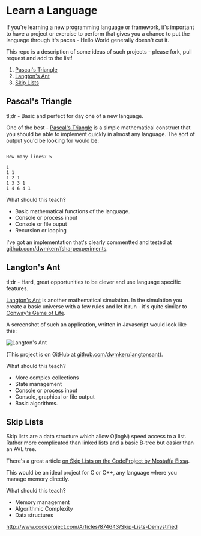 Learn a Language
================

If you're learning a new programming language or framework, it's important to have a project or exercise to perform that gives you a chance to put the language through it's paces - Hello World generally doesn't cut it.

This repo is a description of some ideas of such projects - please fork, pull request and add to the list!

1. [Pascal's Triangle](#pascals-triangle)
2. [Langton's Ant](#langtons-ant)
3. [Skip Lists](#skip-lists)

Pascal's Triangle
-----------------

tl;dr - Basic and perfect for day one of a new language.

One of the best - [Pascal's Triangle](http://en.wikipedia.org/wiki/Pascal's_triangle) is a simple mathematical construct that you should be able to implement quickly in almost any language. The sort of output you'd be looking for would be:

````

How many lines? 5

1
1 1
1 2 1
1 3 3 1 
1 4 6 4 1
````

What should this teach?
* Basic mathematical functions of the language.
* Console or process input
* Console or file ouput
* Recursion or looping

I've got an implementation that's clearly commentted and tested at [github.com/dwmkerr/fsharpexperiments](https://github.com/dwmkerr/fsharpexperiments).

Langton's Ant
-------------

tl;dr - Hard, great opportunities to be clever and use language specific features.

[Langton's Ant](http://en.wikipedia.org/wiki/Langtons_ant) is another mathematical simulation. In the simulation you create a basic universe with a few rules and let it run - it's quite similar to [Conway's Game of Life](http://en.wikipedia.org/wiki/Conway%27s_Game_of_Life).

A screenshot of such an application, written in Javascript would look like this:

![Langton's Ant](http://www.dwmkerr.com/experiments/langtonsant/langtonsant.jpg)

(This project is on GitHub at [github.com/dwmkerr/langtonsant](https://github.com/dwmkerr/langtonsant)).

What should this teach?
* More complex collections
* State management
* Console or process input
* Console, graphical or file output
* Basic algorithms.

Skip Lists
----------

Skip lists are a data structure which allow O(logN) speed access to a list. Rather more complicated than linked lists and a basic B-tree but easier than an AVL tree.

There's a great article [on Skip Lists on the CodeProject by Mostaffa Eissa](http://www.codeproject.com/Articles/874643/Skip-Lists-Demystified).

This would be an ideal project for C or C++, any language where you manage memory directly.

What should this teach?
 * Memory management
 * Algorithmic Complexity
 * Data structures



http://www.codeproject.com/Articles/874643/Skip-Lists-Demystified
